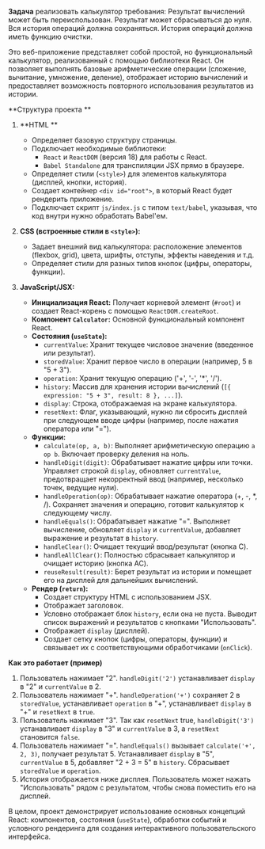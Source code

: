 **Задача**
реализовать калькулятор
требования:
  Результат вычислений может быть переиспользован.
  Результат может сбрасываться до нуля.
  Вся история операций должна сохраняться.
  История операций должна иметь функцию очистки.

Это веб-приложение представляет собой простой, но функциональный калькулятор, реализованный с помощью библиотеки React. Он позволяет выполнять базовые арифметические операции (сложение, вычитание, умножение, деление), отображает историю вычислений и предоставляет возможность повторного использования результатов из истории.

**Структура проекта **

1.  **HTML **
    *   Определяет базовую структуру страницы.
    *   Подключает необходимые библиотеки:
        *   `React` и `ReactDOM` (версия 18) для работы с React.
        *   `Babel Standalone` для транспиляции JSX прямо в браузере.
    *   Определяет стили (`<style>`) для элементов калькулятора (дисплей, кнопки, история).
    *   Создает контейнер `<div id="root">`, в который React будет рендерить приложение.
    *   Подключает скрипт `js/index.js` с типом `text/babel`, указывая, что код внутри нужно обработать Babel'ем.

2.  **CSS (встроенные стили в `<style>`):**
    *   Задает внешний вид калькулятора: расположение элементов (flexbox, grid), цвета, шрифты, отступы, эффекты наведения и т.д.
    *   Определяет стили для разных типов кнопок (цифры, операторы, функции).

3.  **JavaScript/JSX:**
    *   **Инициализация React:** Получает корневой элемент (`#root`) и создает React-корень с помощью `ReactDOM.createRoot`.
    *   **Компонент `Calculator`:** Основной функциональный компонент React.
    *   **Состояния (`useState`):**
        *   `currentValue`: Хранит текущее числовое значение (введенное или результат).
        *   `storedValue`: Хранит первое число в операции (например, 5 в "5 + 3").
        *   `operation`: Хранит текущую операцию ('+', '-', '*', '/').
        *   `history`: Массив для хранения истории вычислений (`[{ expression: "5 + 3", result: 8 }, ...]`).
        *   `display`: Строка, отображаемая на экране калькулятора.
        *   `resetNext`: Флаг, указывающий, нужно ли сбросить дисплей при следующем вводе цифры (например, после нажатия оператора или "=").
    *   **Функции:**
        *   `calculate(op, a, b)`: Выполняет арифметическую операцию `a op b`. Включает проверку деления на ноль.
        *   `handleDigit(digit)`: Обрабатывает нажатие цифры или точки. Управляет строкой `display`, обновляет `currentValue`, предотвращает некорректный ввод (например, несколько точек, ведущие нули).
        *   `handleOperation(op)`: Обрабатывает нажатие оператора (+, -, *, /). Сохраняет значения и операцию, готовит калькулятор к следующему числу.
        *   `handleEquals()`: Обрабатывает нажатие "=". Выполняет вычисление, обновляет `display` и `currentValue`, добавляет выражение и результат в `history`.
        *   `handleClear()`: Очищает текущий ввод/результат (кнопка C).
        *   `handleAllClear()`: Полностью сбрасывает калькулятор и очищает историю (кнопка AC).
        *   `reuseResult(result)`: Берет результат из истории и помещает его на дисплей для дальнейших вычислений.
    *   **Рендер (`return`):**
        *   Создает структуру HTML с использованием JSX.
        *   Отображает заголовок.
        *   Условно отображает блок `history`, если она не пуста. Выводит список выражений и результатов с кнопками "Использовать".
        *   Отображает `display` (дисплей).
        *   Создает сетку кнопок (цифры, операторы, функции) и связывает их с соответствующими обработчиками (`onClick`).

**Как это работает (пример)**

1.  Пользователь нажимает "2". `handleDigit('2')` устанавливает `display` в "2" и `currentValue` в 2.
2.  Пользователь нажимает "+". `handleOperation('+')` сохраняет 2 в `storedValue`, устанавливает `operation` в "+", устанавливает `display` в "+" и `resetNext` в `true`.
3.  Пользователь нажимает "3". Так как `resetNext` true, `handleDigit('3')` устанавливает `display` в "3" и `currentValue` в 3, а `resetNext` становится `false`.
4.  Пользователь нажимает "=". `handleEquals()` вызывает `calculate('+', 2, 3)`, получает результат 5. Устанавливает `display` в "5", `currentValue` в 5, добавляет "2 + 3 = 5" в `history`. Сбрасывает `storedValue` и `operation`.
5.  История отображается ниже дисплея. Пользователь может нажать "Использовать" рядом с результатом, чтобы снова поместить его на дисплей.

В целом, проект демонстрирует использование основных концепций React: компонентов, состояния (`useState`), обработки событий и условного рендеринга для создания интерактивного пользовательского интерфейса.
